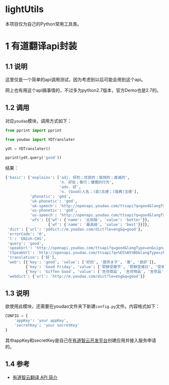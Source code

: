 # lightUtils
本项目仅为自己的Python常用工具类。

# 1 有道翻译api封装

## 1.1 说明

这里仅是一个简单的api调用测试，因为考虑到以后可能会用到这个api。

网上也有用这个api搞事情的，不过多为python2.7版本，官方Demo也是2.7的。

## 1.2 调用

对应`youdao`模块，调用方式如下：

```python
from pprint import pprint

from youdao import YDTranslater

ydt = YDTranslater()

pprint(ydt.query('good'))
```
结果：
```python
{'basic': {'explains': ['adj. 好的；优良的；愉快的；虔诚的',
                        'n. 好处；善行；慷慨的行为',
                        'adv. 好',
                        'n. (Good)人名；(英)古德；(瑞典)戈德'],
           'phonetic': 'gʊd',
           'uk-phonetic': 'gʊd',
           'uk-speech': 'http://openapi.youdao.com/ttsapi?q=good&langType=en&sign=1FB58CFFBC95233E763AC9FE0568EE9C&salt=1548329577177&voice=5&format=mp3&appKey=3573e0697ef130a9',
           'us-phonetic': 'ɡʊd',
           'us-speech': 'http://openapi.youdao.com/ttsapi?q=good&langType=en&sign=1FB58CFFBC95233E763AC9FE0568EE9C&salt=1548329577177&voice=6&format=mp3&appKey=3573e0697ef130a9',
           'wfs': [{'wf': {'name': '比较级', 'value': 'better'}},
                   {'wf': {'name': '最高级', 'value': 'best'}}]},
 'dict': {'url': 'yddict://m.youdao.com/dict?le=eng&q=good'},
 'errorCode': '0',
 'l': 'EN2zh-CHS',
 'query': 'good',
 'speakUrl': 'http://openapi.youdao.com/ttsapi?q=good&langType=en&sign=1FB58CFFBC95233E763AC9FE0568EE9C&salt=1548329577177&voice=4&format=mp3&appKey=3573e0697ef130a9',
 'tSpeakUrl': 'http://openapi.youdao.com/ttsapi?q=%E5%A5%BD&langType=zh-CHS&sign=520ABE140C59B71BD43360B07E9D4B2C&salt=1548329577177&voice=4&format=mp3&appKey=3573e0697ef130a9',
 'translation': ['好'],
 'web': [{'key': 'good', 'value': ['好的', '提供关于', '善', '良好']},
         {'key': 'Good Friday', 'value': ['耶稣受难节', '耶稣受难日', '受难节', '受难日']},
         {'key': 'Giffen Good', 'value': ['吉芬商品', '吉芬物品', '吉芬品', '季芬财']}],
 'webdict': {'url': 'http://m.youdao.com/dict?le=eng&q=good'}}
```

## 1.3 说明

欲使用此模块，还需要在youdao文件夹下新建`config.py`文件。内容格式如下：
```python
CONFIG = {
    'appKey': 'your appKey',
    'secretKey': 'your secretKey'
}
```
其中appKey和secretKey是自己在[有道智云开发平台](http://ai.youdao.com)创建应用并接入服务申请的。

## 1.4 参考
- [有道智云翻译 API 简介](https://ai.youdao.com/docs/doc-trans-api.s)


